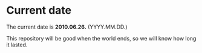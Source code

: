 # Current date

The current date is **2010.06.26.** (YYYY.MM.DD.)

This repository will be good when the world ends, so we will know how long it lasted.
